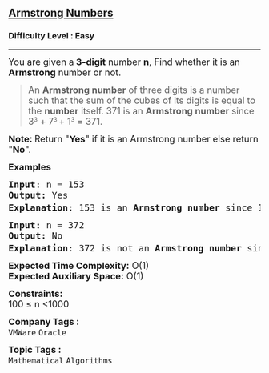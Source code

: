 <h2><a href="https://www.geeksforgeeks.org/problems/armstrong-numbers2727/1">Armstrong Numbers</a></h2><h3>Difficulty Level : Easy</h3><hr><div class="problems_problem_content__Xm_eO"><p><span style="font-size: 18px;">You are given a<strong> 3-digit</strong> number <strong>n</strong>, Find whether it is an <strong>Armstrong</strong> number or not.</span></p>
<blockquote>
<p><span style="font-size: 18px;">An&nbsp;<strong>Armstrong number</strong> of three digits is a number such that the sum of the cubes of its digits is equal to the <strong>number</strong> itself.&nbsp;</span><span style="font-size: 18px;">371 is an&nbsp;</span><strong style="font-size: 18px;">Armstrong number</strong><span style="font-size: 18px;">&nbsp;since 3</span><sup>3</sup><span style="font-size: 18px;">&nbsp;+ 7</span><sup>3&nbsp;</sup><span style="font-size: 18px;">+ 1</span><sup>3</sup><span style="font-size: 18px;"> = 371.</span></p>
</blockquote>
<p><span style="font-size: 18px;"><strong>Note: </strong>Return&nbsp;"<strong>Yes</strong>" if it is an Armstrong number else return "<strong>No</strong>".</span></p>
<p><span style="font-size: 18px;"><strong>Examples</strong></span></p>
<pre><span style="font-size: 18px;"><strong>Input</strong>: n = 153
<strong>Output:</strong> Yes
<strong>Explanation</strong>: 153 is an&nbsp;<strong>Armstrong number </strong>since 1<sup>3</sup> + 5<sup>3 </sup>+ 3<sup>3</sup> = 153. Hence answer is "Yes".</span>
</pre>
<pre><span style="font-size: 18px;"><strong>Input: </strong>n = 372
<strong>Output: </strong>No
<strong>Explanation</strong>: 372 is not an <strong>Armstrong number </strong>since 3<sup>3</sup> + 7<sup>3 </sup>+ 2<sup>3</sup> = 378. Hence answer is "No".</span></pre>
<p><span style="font-size: 18px;"><strong>Expected Time Complexity:</strong> O(1)<br><strong>Expected Auxiliary Space:</strong> O(1)</span></p>
<p><span style="font-size: 18px;"><strong>Constraints:</strong><br>100 ≤ n&nbsp;&lt;1000</span></p></div><p><span style=font-size:18px><strong>Company Tags : </strong><br><code>VMWare</code>&nbsp;<code>Oracle</code>&nbsp;<br><p><span style=font-size:18px><strong>Topic Tags : </strong><br><code>Mathematical</code>&nbsp;<code>Algorithms</code>&nbsp;